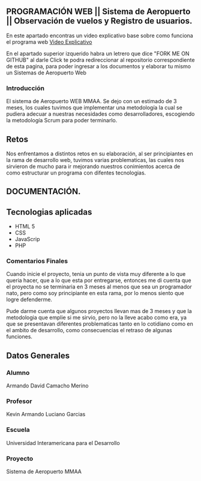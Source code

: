 ## PROGRAMACIÓN WEB || Sistema de Aeropuerto || Observación de vuelos y Registro de usuarios.

En este apartado encontras un video explicativo base sobre como funciona el programa web [Video Explicativo](https://github.com/ArmandoDavid0011/Pagina-Web_Aerolinea/edit/gh-pages/index.md) 

En el apartado superior izquerido habra un letrero que dice "FORK ME ON GITHUB" al darle Click te podra redireccionar al repositorio correspondiente de esta pagina, para poder ingresar a los documentos y elaborar tu mismo un Sistemas de Aeropuerto Web

### Introducción

El sistema de Aeropuerto WEB MMAA. Se dejo con un estimado de 3 meses, los cuales tuvimos que implementar una metodología la cual se pudiera adecuar a nuestras necesidades como desarrolladores, escogiendo la metodología Scrum para poder terminarlo. 

## Retos
Nos enfrentamos a distintos retos en su elaboración, al ser principiantes en la rama de desarrollo web, tuvimos varias problematicas, las cuales nos sirvieron de mucho para ir mejorando nuestros conimientos acerca de como estructurar un programa con difentes tecnologias. 

## DOCUMENTACIÓN.

## Tecnologias aplicadas

- HTML 5
- CSS
- JavaScrip
- PHP

### Comentarios Finales
Cuando inicie el proyecto, tenia un punto de vista muy diferente a lo que queria hacer, que a lo que esta por entregarse, entonces me di cuenta que el proyecta no se terminaria en 3 meses al menos que sea un programador nato, pero como soy principiante en esta rama, por lo menos siento que logre defenderme.

Pude darme cuenta que algunos proyectos llevan mas de 3 meses y que la metodologia que emplie si me sirvio, pero no la lleve acabo como era, ya que se presentavan diferentes problematicas tanto en lo cotidiano como en el ambito de desarrollo, como consecuencias el retraso de algunas funciones. 


## Datos Generales
### Alumno
Armando David Camacho Merino
### Profesor
Kevin Armando Luciano Garcias
### Escuela
Universidad Interamericana para el Desarrollo
### Proyecto
Sistema de Aeropuerto MMAA
